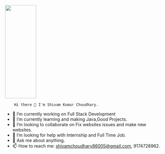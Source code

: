 
<img src="![heres-why-inclusive-web-design-with-seo-wins-2020-5dcac39469d7a-760x400](https://user-images.githubusercontent.com/68122183/138030348-c5cb1808-b104-479f-96fb-599aafead6f3.png)" data-canonical-src="https://gyazo.com/eb5c5741b6a9a16c692170a41a49c858.png" width="100" height="300" />
        
        Hi there 👋 I'm Shivam Kumar Choudhary.

- 🔭 I’m currently working on Full Stack Development
- 🌱 I’m currently learning and making Java,Good Projects.
- 👯 I’m looking to collaborate on Fix websites issues and make new websites.
- 🤔 I’m looking for help with Internship and Full Time Job.
- 💬 Ask me about anything.
- 📫 How to reach me: shivamchoudhary86005@gmail.com, 9174728962.
